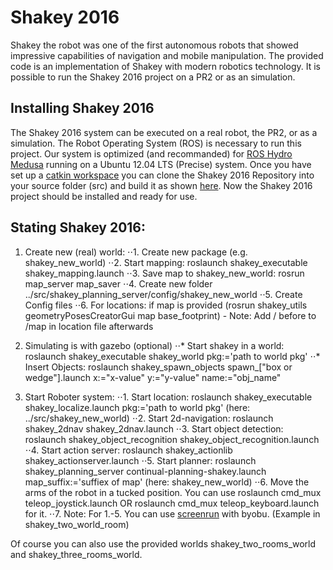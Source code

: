 # Shakey 2016
Shakey the robot was one of the first autonomous robots that showed impressive capabilities of navigation and mobile manipulation. The provided code is an implementation of Shakey with modern robotics technology. It is possible to run the Shakey 2016 project on a PR2 or as an simulation. 

## Installing Shakey 2016
The Shakey 2016 system can be executed on a real robot, the PR2, or as a simulation. The Robot Operating System (ROS) is necessary to run this project. Our system is optimized (and recommanded) for [ROS Hydro Medusa](http://wiki.ros.org/hydro/Installation/Ubuntu) running on a Ubuntu 12.04 LTS (Precise) system. Once you have set up a [catkin workspace](http://wiki.ros.org/ROS/Tutorials/InstallingandConfiguringROSEnvironment) you can clone the Shakey 2016 Repository into your source folder (src) and build it as shown [here](http://wiki.ros.org/ROS/Tutorials/InstallingandConfiguringROSEnvironment). Now the Shakey 2016 project should be installed and ready for use.


## Stating Shakey 2016:
1. Create new (real) world:
⋅⋅1. Create new package (e.g. shakey_new_world)
⋅⋅2. Start mapping: roslaunch shakey_executable shakey_mapping.launch
⋅⋅3. Save map to shakey_new_world: rosrun map_server map_saver
⋅⋅4. Create new folder ../src/shakey_planning_server/config/shakey_new_world
⋅⋅5. Create Config files 
⋅⋅6. For locations: if map is provided (rosrun shakey_utils geometryPosesCreatorGui map base_footprint) - Note: Add / before to /map in location file afterwards

2. Simulating is with gazebo (optional)
⋅⋅* Start shakey in a world: roslaunch shakey_executable shakey_world pkg:='path to world pkg'
⋅⋅* Insert Objects: roslaunch shakey_spawn_objects spawn_["box or wedge"].launch x:="x-value" y:="y-value" name:="obj_name"

3. Start Roboter system:
⋅⋅1. Start location: roslaunch shakey_executable shakey_localize.launch pkg:='path to world pkg' (here: ../src/shakey_new_world)
⋅⋅2. Start 2d-navigation: roslaunch shakey_2dnav shakey_2dnav.launch
⋅⋅3. Start object detection: roslaunch shakey_object_recognition shakey_object_recognition.launch
⋅⋅4. Start action server: roslaunch shakey_actionlib shakey_actionserver.launch
⋅⋅5. Start planner: roslaunch shakey_planning_server continual-planning-shakey.launch map_suffix:='suffiex of map' (here: shakey_new_world)
⋅⋅6. Move the arms of the robot in a tucked position. You can use roslaunch cmd_mux teleop_joystick.launch OR roslaunch cmd_mux teleop_keyboard.launch for it.
⋅⋅7. Note: For 1.-5. You can use [screenrun](http://wiki.ros.org/screenrun) with byobu. (Example in shakey_two_world_room)

Of course you can also use the provided worlds shakey_two_rooms_world and shakey_three_rooms_world.


